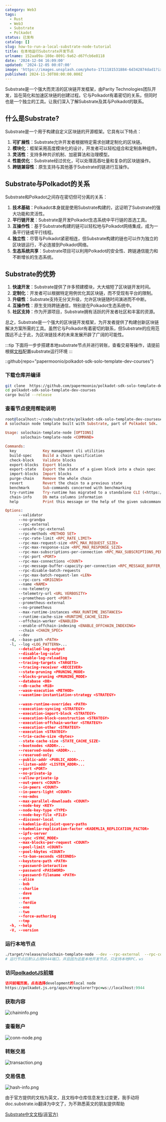 ```yaml
---
category: Web3
tags:
  - Rust
  - Web3
  - Substrate
  - Polkadot
status: 已发布
catalog: []
slug: how-to-run-a-local-substrate-node-tutorial
title: 在本地运行Substrate开发节点
urlname: 152aa09a-108e-8091-9a62-d67fcb6e8118
date: '2024-12-04 16:09:00'
updated: '2024-12-05 00:07:00'
image: 'https://images.unsplash.com/photo-1711181531884-6d342874dad1?ixlib=rb-4.0.3&q=85&fm=jpg&crop=entropy&cs=srgb'
published: 2024-11-30T08:00:00.000Z
---
```


Substrate是一个强大而灵活的区块链开发框架，由Parity Technologies团队开发，旨在简化和加速区块链的创建过程。它与Polkadot有着密切的关系，但同时也是一个独立的工具。让我们深入了解Substrate及其与Polkadot的联系。


## 什么是Substrate?


Substrate是一个用于构建自定义区块链的开源框架。它具有以下特点：

1. **可扩展性**：Substrate允许开发者根据特定需求创建定制化的区块链。
2. **模块化**：框架采用高度模块化的设计，开发者可以轻松组合和定制各种组件。
3. **灵活性**：支持多种共识机制、加密算法和治理模型。
4. **性能优化**：Substrate经过优化，可以处理高吞吐量和复杂的区块链操作。
5. **跨链兼容性**：原生支持与其他基于Substrate的链进行互操作。

## Substrate与Polkadot的关系


Substrate和Polkadot之间存在密切但可分离的关系：

1. **技术基础**：Polkadot本身就是使用Substrate构建的，这证明了Substrate的强大功能和灵活性。
2. **平行链开发**：Substrate是开发Polkadot生态系统中平行链的首选工具。
3. **互操作性**：基于Substrate构建的链可以轻松地与Polkadot网络集成，成为一条平行链或平行线程。
4. **独立性**：尽管与Polkadot紧密相连，但Substrate构建的链也可以作为独立的区块链运行，不必连接到Polkadot网络。
5. **生态系统共享**：Substrate项目可以利用Polkadot的安全性、跨链通信能力和不断增长的生态系统。

## Substrate的优势

1. **快速开发**：Substrate提供了许多预建模块，大大缩短了区块链开发时间。
2. **定制化**：开发者可以根据特定用例优化其区块链，而不受现有平台的限制。
3. **升级性**：Substrate支持无分叉升级，允许区块链随时间演进而不中断。
4. **互操作性**：原生支持跨链通信，特别是在Polkadot生态系统中。
5. **社区支持**：作为开源项目，Substrate拥有活跃的开发者社区和丰富的资源。

总之，Substrate是一个强大的区块链开发框架，为开发者提供了构建创新区块链解决方案所需的工具。虽然它与Polkadot有着密切的联系，但Substrate的应用范围远不止于此，为区块链技术的未来发展开辟了广阔的可能性。


:::tip
下面将一步步搭建本地substrate节点并进行转账，查看交易等操作，请提前根据[文档](https://substrate-docs.pages.dev/en/install/macos/?mode=light)配置substrate运行环境
:::


::github{repo="papermoonio/polkadot-sdk-solo-template-dev-courses"}


### 下载仓库并编译


```bash
git clone  https://github.com/papermoonio/polkadot-sdk-solo-template-dev-courses 
cd polkadot-sdk-solo-template-dev-courses
cargo build --release
```


### 查看节点使用帮助说明


```prolog
root@localhost:~/code/substrate/polkadot-sdk-solo-template-dev-courses# ./target/release/solochain-template-node -h
A solochain node template built with Substrate, part of Polkadot Sdk.

Usage: solochain-template-node [OPTIONS]
       solochain-template-node <COMMAND>

Commands:
  key            Key management cli utilities
  build-spec     Build a chain specification
  check-block    Validate blocks
  export-blocks  Export blocks
  export-state   Export the state of a given block into a chain spec
  import-blocks  Import blocks
  purge-chain    Remove the whole chain
  revert         Revert the chain to a previous state
  benchmark      Sub-commands concerned with benchmarking
  try-runtime    Try-runtime has migrated to a standalone CLI (<https://github.com/paritytech/try-runtime-cli>). The subcommand exists as a stub and deprecation notice. It will be removed entirely some time after January 2024
  chain-info     Db meta columns information
  help           Print this message or the help of the given subcommand(s)

Options:
      --validator                                                                                Enable validator mode
      --no-grandpa                                                                               Disable GRANDPA
      --rpc-external                                                                             Listen to all RPC interfaces (default: local)
      --unsafe-rpc-external                                                                      Listen to all RPC interfaces
      --rpc-methods <METHOD SET>                                                                 RPC methods to expose. [default: auto] [possible values: auto, safe, unsafe]
      --rpc-rate-limit <RPC_RATE_LIMIT>                                                          RPC rate limiting (calls/minute) for each connection
      --rpc-max-request-size <RPC_MAX_REQUEST_SIZE>                                              Set the maximum RPC request payload size for both HTTP and WS in megabytes [default: 15]
      --rpc-max-response-size <RPC_MAX_RESPONSE_SIZE>                                            Set the maximum RPC response payload size for both HTTP and WS in megabytes [default: 15]
      --rpc-max-subscriptions-per-connection <RPC_MAX_SUBSCRIPTIONS_PER_CONNECTION>              Set the maximum concurrent subscriptions per connection [default: 1024]
      --rpc-port <PORT>                                                                          Specify JSON-RPC server TCP port
      --rpc-max-connections <COUNT>                                                              Maximum number of RPC server connections [default: 100]
      --rpc-message-buffer-capacity-per-connection <RPC_MESSAGE_BUFFER_CAPACITY_PER_CONNECTION>  The number of messages the RPC server is allowed to keep in memory [default: 64]
      --rpc-disable-batch-requests                                                               Disable RPC batch requests
      --rpc-max-batch-request-len <LEN>                                                          Limit the max length per RPC batch request
      --rpc-cors <ORIGINS>                                                                       Specify browser *origins* allowed to access the HTTP & WS RPC servers
      --name <NAME>                                                                              The human-readable name for this node
      --no-telemetry                                                                             Disable connecting to the Substrate telemetry server
      --telemetry-url <URL VERBOSITY>                                                            The URL of the telemetry server to connect to
      --prometheus-port <PORT>                                                                   Specify Prometheus exporter TCP Port
      --prometheus-external                                                                      Expose Prometheus exporter on all interfaces
      --no-prometheus                                                                            Do not expose a Prometheus exporter endpoint
      --max-runtime-instances <MAX_RUNTIME_INSTANCES>                                            The size of the instances cache for each runtime [max: 32] [default: 8]
      --runtime-cache-size <RUNTIME_CACHE_SIZE>                                                  Maximum number of different runtimes that can be cached [default: 2]
      --offchain-worker <ENABLED>                                                                Execute offchain workers on every block [default: when-authority] [possible values: always, never, when-authority]
      --enable-offchain-indexing <ENABLE_OFFCHAIN_INDEXING>                                      Enable offchain indexing API [default: false] [possible values: true, false]
      --chain <CHAIN_SPEC>                                                                       Specify the chain specification
      --dev                                                                                      Specify the development chain
  -d, --base-path <PATH>                                                                         Specify custom base path
  -l, --log <LOG_PATTERN>...                                                                     Sets a custom logging filter (syntax: `<target>=<level>`)
      --detailed-log-output                                                                      Enable detailed log output
      --disable-log-color                                                                        Disable log color output
      --enable-log-reloading                                                                     Enable feature to dynamically update and reload the log filter
      --tracing-targets <TARGETS>                                                                Sets a custom profiling filter
      --tracing-receiver <RECEIVER>                                                              Receiver to process tracing messages [default: log] [possible values: log]
      --state-pruning <PRUNING_MODE>                                                             Specify the state pruning mode
      --blocks-pruning <PRUNING_MODE>                                                            Specify the blocks pruning mode [default: archive-canonical]
      --database <DB>                                                                            Select database backend to use [possible values: rocksdb, paritydb, auto, paritydb-experimental]
      --db-cache <MiB>                                                                           Limit the memory the database cache can use
      --wasm-execution <METHOD>                                                                  Method for executing Wasm runtime code [default: compiled] [possible values: interpreted-i-know-what-i-do, compiled]
      --wasmtime-instantiation-strategy <STRATEGY>                                               The WASM instantiation method to use [default: pooling-copy-on-write] [possible values: pooling-copy-on-write, recreate-instance-copy-on-write, pooling,
                                                                                                 recreate-instance]
      --wasm-runtime-overrides <PATH>                                                            Specify the path where local WASM runtimes are stored
      --execution-syncing <STRATEGY>                                                             Runtime execution strategy for importing blocks during initial sync [possible values: native, wasm, both, native-else-wasm]
      --execution-import-block <STRATEGY>                                                        Runtime execution strategy for general block import (including locally authored blocks) [possible values: native, wasm, both, native-else-wasm]
      --execution-block-construction <STRATEGY>                                                  Runtime execution strategy for constructing blocks [possible values: native, wasm, both, native-else-wasm]
      --execution-offchain-worker <STRATEGY>                                                     Runtime execution strategy for offchain workers [possible values: native, wasm, both, native-else-wasm]
      --execution-other <STRATEGY>                                                               Runtime execution strategy when not syncing, importing or constructing blocks [possible values: native, wasm, both, native-else-wasm]
      --execution <STRATEGY>                                                                     The execution strategy that should be used by all execution contexts [possible values: native, wasm, both, native-else-wasm]
      --trie-cache-size <Bytes>                                                                  Specify the state cache size [default: 67108864]
      --state-cache-size <STATE_CACHE_SIZE>                                                      DEPRECATED: switch to `--trie-cache-size`
      --bootnodes <ADDR>...                                                                      Specify a list of bootnodes
      --reserved-nodes <ADDR>...                                                                 Specify a list of reserved node addresses
      --reserved-only                                                                            Whether to only synchronize the chain with reserved nodes
      --public-addr <PUBLIC_ADDR>...                                                             Public address that other nodes will use to connect to this node
      --listen-addr <LISTEN_ADDR>...                                                             Listen on this multiaddress
      --port <PORT>                                                                              Specify p2p protocol TCP port
      --no-private-ip                                                                            Always forbid connecting to private IPv4/IPv6 addresses
      --allow-private-ip                                                                         Always accept connecting to private IPv4/IPv6 addresses
      --out-peers <COUNT>                                                                        Number of outgoing connections we're trying to maintain [default: 8]
      --in-peers <COUNT>                                                                         Maximum number of inbound full nodes peers [default: 32]
      --in-peers-light <COUNT>                                                                   Maximum number of inbound light nodes peers [default: 100]
      --no-mdns                                                                                  Disable mDNS discovery (default: true)
      --max-parallel-downloads <COUNT>                                                           Maximum number of peers from which to ask for the same blocks in parallel [default: 5]
      --node-key <KEY>                                                                           Secret key to use for p2p networking
      --node-key-type <TYPE>                                                                     Crypto primitive to use for p2p networking [default: ed25519] [possible values: ed25519]
      --node-key-file <FILE>                                                                     File from which to read the node's secret key to use for p2p networking
      --discover-local                                                                           Enable peer discovery on local networks
      --kademlia-disjoint-query-paths                                                            Require iterative Kademlia DHT queries to use disjoint paths
      --kademlia-replication-factor <KADEMLIA_REPLICATION_FACTOR>                                Kademlia replication factor [default: 20]
      --ipfs-server                                                                              Join the IPFS network and serve transactions over bitswap protocol
      --sync <SYNC_MODE>                                                                         Blockchain syncing mode. [default: full] [possible values: full, fast, fast-unsafe, warp]
      --max-blocks-per-request <COUNT>                                                           Maximum number of blocks per request [default: 64]
      --pool-limit <COUNT>                                                                       Maximum number of transactions in the transaction pool [default: 8192]
      --pool-kbytes <COUNT>                                                                      Maximum number of kilobytes of all transactions stored in the pool [default: 20480]
      --tx-ban-seconds <SECONDS>                                                                 How long a transaction is banned for
      --keystore-path <PATH>                                                                     Specify custom keystore path
      --password-interactive                                                                     Use interactive shell for entering the password used by the keystore
      --password <PASSWORD>                                                                      Password used by the keystore
      --password-filename <PATH>                                                                 File that contains the password used by the keystore
      --alice                                                                                    Shortcut for `--name Alice --validator`
      --bob                                                                                      Shortcut for `--name Bob --validator`
      --charlie                                                                                  Shortcut for `--name Charlie --validator`
      --dave                                                                                     Shortcut for `--name Dave --validator`
      --eve                                                                                      Shortcut for `--name Eve --validator`
      --ferdie                                                                                   Shortcut for `--name Ferdie --validator`
      --one                                                                                      Shortcut for `--name One --validator`
      --two                                                                                      Shortcut for `--name Two --validator`
      --force-authoring                                                                          Enable authoring even when offline
      --tmp                                                                                      Run a temporary node
  -h, --help                                                                                     Print help (see more with '--help')
  -V, --version                                                                                  Print version
```


### 运行本地节点


```bash
./target/release/solochain-template-node --dev --rpc-external  --rpc-cors all
# 运行节点后默认占用9944端口，并且因为这是本地开发节点，只支持本地RPC，ws
```


### 访问[polkadotJS前端](https://polkadot.js.org/apps/#/explorer?rpc=ws://localhost:9944)


```prolog
访问前端页面，点击选择development的local node
https://polkadot.js.org/apps/#/explorer?rpc=ws://localhost:9944
```


### 获取内容


![chaininfo.png](https://prod-files-secure.s3.us-west-2.amazonaws.com/5d24fe63-e567-4804-86f9-9fdc62e13082/89be5adf-5619-4306-be75-45b425e3c446/chaininfo.png?X-Amz-Algorithm=AWS4-HMAC-SHA256&X-Amz-Content-Sha256=UNSIGNED-PAYLOAD&X-Amz-Credential=ASIAZI2LB466YVT626EZ%2F20250207%2Fus-west-2%2Fs3%2Faws4_request&X-Amz-Date=20250207T053607Z&X-Amz-Expires=3600&X-Amz-Security-Token=IQoJb3JpZ2luX2VjEFUaCXVzLXdlc3QtMiJHMEUCIHH08NpDfGQLWfBh%2Bx0eozHHkA2oOOjsRon1x36yM2MIAiEA8yjOmXIikljl7PL5txH%2BRb2Fljw2T%2BqzNSw5NR%2BU1zUq%2FwMIbhAAGgw2Mzc0MjMxODM4MDUiDILPHxbjwpabfqiU1yrcA8zPDolZCo9nGqKtJHq46kavd2Kq5BZIgi01%2BKFp0AUvVfCI6n2yvFg3HsdRUcsiOAwus%2F0tMHYwbWaxmO76EznaLZWc1KTJjC5BqosMnkTUZgEcgDEymZeA7lXPZ8oNmmoGp6atpSgqmFgzbeByUgubfAwlIApHnklREqE5hvLkeAkap9mQ8Dm7mH559rzss8WFWVxuqjaJ3MTOgsxyY%2FVNHwJ%2B%2BwAbJ5J5FDh%2BF43TYRrxYglRK1%2FE4JWqDwstC9%2FtZJhk2suC4EILAhBHAzTGvENIMio0wtjJTpFAoVx1YfPWsxgaKTvBHwKe8zirstC%2BDH0KyVZg8Rl%2FPBIIgmF%2B%2FRHacoLOolhRyo8LOeO0kZtsZ09npGVW%2FyWTNF4cfpuETZn%2B7mr5auW%2FPkU1fHEc4lL4Fm12E4pYc3%2Fk9gZfcvJ8EaQWuRaACnWJ0RmnLmAfVTOENIjO4Bor2lXU%2FhgUgwPG0U1i57VdcQ8VJYSz6X0dsxkOU9eG3mYKu25hHJ%2BEy6yuIBAqa9%2Bw9PvS%2FHr%2FCtsY1dyY8%2F%2FgH%2FhgINmTZR0dNa8eD4sOothPs8DJ8pmEqFSnxg2jKSVEEEt40fLJjvYrpClUSwbBnV5UFNnkz77bYqA0U01Aea3mMJihlr0GOqUBhU3U20x3LJr6OkxtsPV2jz%2FDXIszZfDIf6c7gzAGKj%2BCxnNp2L4acZOR1li8HveNPRhEgWz5tS4fl6ufBmjBtTvPS0eXBn7sJQHdZpJmucPdvLst5s9QwifJz9PQ%2B5GfdYCVx3ZJCcmkWXJ4%2B%2F22jJ0mFYOomkqqI%2FIKZgpQFdgcoaMWTEsnF1uotik5gSQ0cVDQEEcy6NXGiJEKqZIW3pK9lsrt&X-Amz-Signature=612eaa3c8527c2e472c03c858f3c581480aac2795de68e4731535c35480340e1&X-Amz-SignedHeaders=host&x-id=GetObject)


### 查看账户


![conn-node.png](https://prod-files-secure.s3.us-west-2.amazonaws.com/5d24fe63-e567-4804-86f9-9fdc62e13082/05964f92-c6d8-42d1-b4a1-b3a852295683/conn-node.png?X-Amz-Algorithm=AWS4-HMAC-SHA256&X-Amz-Content-Sha256=UNSIGNED-PAYLOAD&X-Amz-Credential=ASIAZI2LB466YVT626EZ%2F20250207%2Fus-west-2%2Fs3%2Faws4_request&X-Amz-Date=20250207T053607Z&X-Amz-Expires=3600&X-Amz-Security-Token=IQoJb3JpZ2luX2VjEFUaCXVzLXdlc3QtMiJHMEUCIHH08NpDfGQLWfBh%2Bx0eozHHkA2oOOjsRon1x36yM2MIAiEA8yjOmXIikljl7PL5txH%2BRb2Fljw2T%2BqzNSw5NR%2BU1zUq%2FwMIbhAAGgw2Mzc0MjMxODM4MDUiDILPHxbjwpabfqiU1yrcA8zPDolZCo9nGqKtJHq46kavd2Kq5BZIgi01%2BKFp0AUvVfCI6n2yvFg3HsdRUcsiOAwus%2F0tMHYwbWaxmO76EznaLZWc1KTJjC5BqosMnkTUZgEcgDEymZeA7lXPZ8oNmmoGp6atpSgqmFgzbeByUgubfAwlIApHnklREqE5hvLkeAkap9mQ8Dm7mH559rzss8WFWVxuqjaJ3MTOgsxyY%2FVNHwJ%2B%2BwAbJ5J5FDh%2BF43TYRrxYglRK1%2FE4JWqDwstC9%2FtZJhk2suC4EILAhBHAzTGvENIMio0wtjJTpFAoVx1YfPWsxgaKTvBHwKe8zirstC%2BDH0KyVZg8Rl%2FPBIIgmF%2B%2FRHacoLOolhRyo8LOeO0kZtsZ09npGVW%2FyWTNF4cfpuETZn%2B7mr5auW%2FPkU1fHEc4lL4Fm12E4pYc3%2Fk9gZfcvJ8EaQWuRaACnWJ0RmnLmAfVTOENIjO4Bor2lXU%2FhgUgwPG0U1i57VdcQ8VJYSz6X0dsxkOU9eG3mYKu25hHJ%2BEy6yuIBAqa9%2Bw9PvS%2FHr%2FCtsY1dyY8%2F%2FgH%2FhgINmTZR0dNa8eD4sOothPs8DJ8pmEqFSnxg2jKSVEEEt40fLJjvYrpClUSwbBnV5UFNnkz77bYqA0U01Aea3mMJihlr0GOqUBhU3U20x3LJr6OkxtsPV2jz%2FDXIszZfDIf6c7gzAGKj%2BCxnNp2L4acZOR1li8HveNPRhEgWz5tS4fl6ufBmjBtTvPS0eXBn7sJQHdZpJmucPdvLst5s9QwifJz9PQ%2B5GfdYCVx3ZJCcmkWXJ4%2B%2F22jJ0mFYOomkqqI%2FIKZgpQFdgcoaMWTEsnF1uotik5gSQ0cVDQEEcy6NXGiJEKqZIW3pK9lsrt&X-Amz-Signature=a58141e73c6342c3927d895bf22489388a9dfa75b62b230663ed6545eeba5b1d&X-Amz-SignedHeaders=host&x-id=GetObject)


### 转账交易


![transaction.png](https://prod-files-secure.s3.us-west-2.amazonaws.com/5d24fe63-e567-4804-86f9-9fdc62e13082/65593d3b-9b56-4fbe-a383-1447c903127f/transaction.png?X-Amz-Algorithm=AWS4-HMAC-SHA256&X-Amz-Content-Sha256=UNSIGNED-PAYLOAD&X-Amz-Credential=ASIAZI2LB466YVT626EZ%2F20250207%2Fus-west-2%2Fs3%2Faws4_request&X-Amz-Date=20250207T053607Z&X-Amz-Expires=3600&X-Amz-Security-Token=IQoJb3JpZ2luX2VjEFUaCXVzLXdlc3QtMiJHMEUCIHH08NpDfGQLWfBh%2Bx0eozHHkA2oOOjsRon1x36yM2MIAiEA8yjOmXIikljl7PL5txH%2BRb2Fljw2T%2BqzNSw5NR%2BU1zUq%2FwMIbhAAGgw2Mzc0MjMxODM4MDUiDILPHxbjwpabfqiU1yrcA8zPDolZCo9nGqKtJHq46kavd2Kq5BZIgi01%2BKFp0AUvVfCI6n2yvFg3HsdRUcsiOAwus%2F0tMHYwbWaxmO76EznaLZWc1KTJjC5BqosMnkTUZgEcgDEymZeA7lXPZ8oNmmoGp6atpSgqmFgzbeByUgubfAwlIApHnklREqE5hvLkeAkap9mQ8Dm7mH559rzss8WFWVxuqjaJ3MTOgsxyY%2FVNHwJ%2B%2BwAbJ5J5FDh%2BF43TYRrxYglRK1%2FE4JWqDwstC9%2FtZJhk2suC4EILAhBHAzTGvENIMio0wtjJTpFAoVx1YfPWsxgaKTvBHwKe8zirstC%2BDH0KyVZg8Rl%2FPBIIgmF%2B%2FRHacoLOolhRyo8LOeO0kZtsZ09npGVW%2FyWTNF4cfpuETZn%2B7mr5auW%2FPkU1fHEc4lL4Fm12E4pYc3%2Fk9gZfcvJ8EaQWuRaACnWJ0RmnLmAfVTOENIjO4Bor2lXU%2FhgUgwPG0U1i57VdcQ8VJYSz6X0dsxkOU9eG3mYKu25hHJ%2BEy6yuIBAqa9%2Bw9PvS%2FHr%2FCtsY1dyY8%2F%2FgH%2FhgINmTZR0dNa8eD4sOothPs8DJ8pmEqFSnxg2jKSVEEEt40fLJjvYrpClUSwbBnV5UFNnkz77bYqA0U01Aea3mMJihlr0GOqUBhU3U20x3LJr6OkxtsPV2jz%2FDXIszZfDIf6c7gzAGKj%2BCxnNp2L4acZOR1li8HveNPRhEgWz5tS4fl6ufBmjBtTvPS0eXBn7sJQHdZpJmucPdvLst5s9QwifJz9PQ%2B5GfdYCVx3ZJCcmkWXJ4%2B%2F22jJ0mFYOomkqqI%2FIKZgpQFdgcoaMWTEsnF1uotik5gSQ0cVDQEEcy6NXGiJEKqZIW3pK9lsrt&X-Amz-Signature=1aa0518cbfdcdeebf5b77b63c250fff50950a919acf327cbac12c91308f9fc0c&X-Amz-SignedHeaders=host&x-id=GetObject)


### 交易信息


![hash-info.png](https://prod-files-secure.s3.us-west-2.amazonaws.com/5d24fe63-e567-4804-86f9-9fdc62e13082/7b9b0ba8-edf2-4998-9e9d-9cde7a64aa23/hash-info.png?X-Amz-Algorithm=AWS4-HMAC-SHA256&X-Amz-Content-Sha256=UNSIGNED-PAYLOAD&X-Amz-Credential=ASIAZI2LB466YVT626EZ%2F20250207%2Fus-west-2%2Fs3%2Faws4_request&X-Amz-Date=20250207T053607Z&X-Amz-Expires=3600&X-Amz-Security-Token=IQoJb3JpZ2luX2VjEFUaCXVzLXdlc3QtMiJHMEUCIHH08NpDfGQLWfBh%2Bx0eozHHkA2oOOjsRon1x36yM2MIAiEA8yjOmXIikljl7PL5txH%2BRb2Fljw2T%2BqzNSw5NR%2BU1zUq%2FwMIbhAAGgw2Mzc0MjMxODM4MDUiDILPHxbjwpabfqiU1yrcA8zPDolZCo9nGqKtJHq46kavd2Kq5BZIgi01%2BKFp0AUvVfCI6n2yvFg3HsdRUcsiOAwus%2F0tMHYwbWaxmO76EznaLZWc1KTJjC5BqosMnkTUZgEcgDEymZeA7lXPZ8oNmmoGp6atpSgqmFgzbeByUgubfAwlIApHnklREqE5hvLkeAkap9mQ8Dm7mH559rzss8WFWVxuqjaJ3MTOgsxyY%2FVNHwJ%2B%2BwAbJ5J5FDh%2BF43TYRrxYglRK1%2FE4JWqDwstC9%2FtZJhk2suC4EILAhBHAzTGvENIMio0wtjJTpFAoVx1YfPWsxgaKTvBHwKe8zirstC%2BDH0KyVZg8Rl%2FPBIIgmF%2B%2FRHacoLOolhRyo8LOeO0kZtsZ09npGVW%2FyWTNF4cfpuETZn%2B7mr5auW%2FPkU1fHEc4lL4Fm12E4pYc3%2Fk9gZfcvJ8EaQWuRaACnWJ0RmnLmAfVTOENIjO4Bor2lXU%2FhgUgwPG0U1i57VdcQ8VJYSz6X0dsxkOU9eG3mYKu25hHJ%2BEy6yuIBAqa9%2Bw9PvS%2FHr%2FCtsY1dyY8%2F%2FgH%2FhgINmTZR0dNa8eD4sOothPs8DJ8pmEqFSnxg2jKSVEEEt40fLJjvYrpClUSwbBnV5UFNnkz77bYqA0U01Aea3mMJihlr0GOqUBhU3U20x3LJr6OkxtsPV2jz%2FDXIszZfDIf6c7gzAGKj%2BCxnNp2L4acZOR1li8HveNPRhEgWz5tS4fl6ufBmjBtTvPS0eXBn7sJQHdZpJmucPdvLst5s9QwifJz9PQ%2B5GfdYCVx3ZJCcmkWXJ4%2B%2F22jJ0mFYOomkqqI%2FIKZgpQFdgcoaMWTEsnF1uotik5gSQ0cVDQEEcy6NXGiJEKqZIW3pK9lsrt&X-Amz-Signature=502de01cf410083e3eb5abad4ef1e85b996aafe94cd64cdf0edb351ad322dbd7&X-Amz-SignedHeaders=host&x-id=GetObject)


由于官方提供的文档为英文，且文档中仓库信息发生过变更，我手动将doc.substrate.io翻译为中文了，为不熟悉英文的朋友提供帮助


[ Substrate中文文档(非官方)](https://substrate-docs.pages.dev/en/tutorials/build-a-blockchain/?mode=light)

